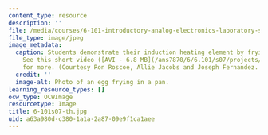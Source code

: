 ```yaml
---
content_type: resource
description: ''
file: /media/courses/6-101-introductory-analog-electronics-laboratory-spring-2007/a63a980dc3801a1a2a8709e9f1ca1aee_6-101s07-th.jpg
file_type: image/jpeg
image_metadata:
  caption: Students demonstrate their induction heating element by frying some eggs.
    See this short video ([AVI - 6.8 MB](/ans7870/6/6.101/s07/projects/scrambling_eggs.avi))
    for more. (Courtesy Ron Roscoe, Allie Jacobs and Joseph Fernandez. Used with permission.)
  credit: ''
  image-alt: Photo of an egg frying in a pan.
learning_resource_types: []
ocw_type: OCWImage
resourcetype: Image
title: 6-101s07-th.jpg
uid: a63a980d-c380-1a1a-2a87-09e9f1ca1aee
---
```

